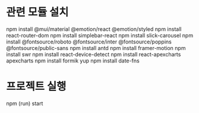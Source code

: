 # 관련 모듈 설치

npm install @mui/material @emotion/react @emotion/styled
npm install react-router-dom
npm install simplebar-react
npm install slick-carousel
npm install @fontsource/roboto @fontsource/inter @fontsource/poppins @fontsource/public-sans
npm install antd
npm install framer-motion
npm install swr
npm install react-device-detect
npm install react-apexcharts apexcharts
npm install formik yup
npm install date-fns

# 프로젝트 실행

npm (run) start
